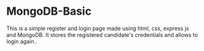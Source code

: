 # MongoDB-Basic
This is a simple register and login page made using html, css, express js and MongoDB. It stores the registered candidate's credentials and allows to login again..
